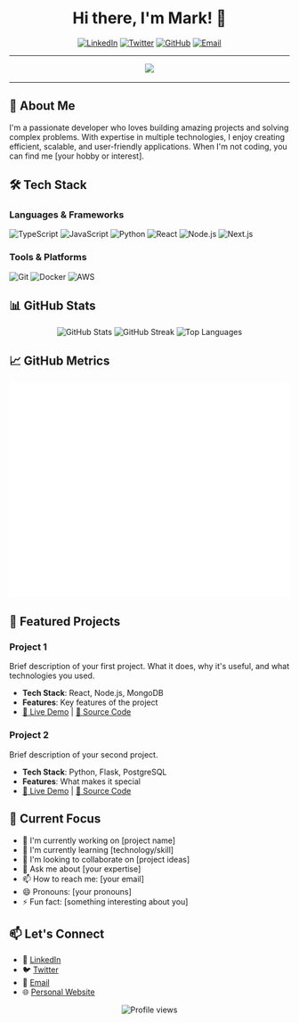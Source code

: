 <div align="center">
  <h1>Hi there, I'm Mark! 👋</h1>
  
  [![LinkedIn](https://img.shields.io/badge/LinkedIn-0077B5?style=for-the-badge&logo=linkedin&logoColor=white)](https://linkedin.com/in/yourprofile)
  [![Twitter](https://img.shields.io/badge/Twitter-1DA1F2?style=for-the-badge&logo=twitter&logoColor=white)](https://twitter.com/yourhandle)
  [![GitHub](https://img.shields.io/badge/GitHub-100000?style=for-the-badge&logo=github&logoColor=white)](https://github.com/markobonna)
  [![Email](https://img.shields.io/badge/Email-D14836?style=for-the-badge&logo=gmail&logoColor=white)](mailto:your.email@example.com)
  
  ---
  
  <img src="https://raw.githubusercontent.com/rahul-jha98/rahul-jha98/main/techstack.gif" width="400" />
  
  ---
</div>

## 🚀 About Me

I'm a passionate developer who loves building amazing projects and solving complex problems. With expertise in multiple technologies, I enjoy creating efficient, scalable, and user-friendly applications. When I'm not coding, you can find me [your hobby or interest].

## 🛠️ Tech Stack

### Languages & Frameworks

![TypeScript](https://img.shields.io/badge/-TypeScript-3178C6?style=flat-square&logo=typescript&logoColor=white)
![JavaScript](https://img.shields.io/badge/-JavaScript-F7DF1E?style=flat-square&logo=javascript&logoColor=black)
![Python](https://img.shields.io/badge/-Python-3776AB?style=flat-square&logo=python&logoColor=white)
![React](https://img.shields.io/badge/-React-61DAFB?style=flat-square&logo=react&logoColor=black)
![Node.js](https://img.shields.io/badge/-Node.js-339933?style=flat-square&logo=node.js&logoColor=white)
![Next.js](https://img.shields.io/badge/-Next.js-000000?style=flat-square&logo=next.js&logoColor=white)

### Tools & Platforms

![Git](https://img.shields.io/badge/-Git-F05032?style=flat-square&logo=git&logoColor=white)
![Docker](https://img.shields.io/badge/-Docker-2496ED?style=flat-square&logo=docker&logoColor=white)
![AWS](https://img.shields.io/badge/AWS-FF9900?style=flat-square&logo=amazonaws&logoColor=white)

## 📊 GitHub Stats

<div align="center">
  <img src="https://github-readme-stats.vercel.app/api?username=markobonna&show_icons=true&theme=radical&hide_border=true" alt="GitHub Stats" />
  
  <img src="https://github-readme-streak-stats.herokuapp.com/?user=markobonna&theme=radical&hide_border=true" alt="GitHub Streak" />
  
  <img src="https://github-readme-stats.vercel.app/api/top-langs/?username=markobonna&layout=compact&theme=radical&hide_border=true" alt="Top Languages" />
</div>

## 📈 GitHub Metrics

<!-- GitHub Metrics will be automatically generated by GitHub Actions -->
<div align="center">
  <img src="github-metrics.svg" alt="GitHub Metrics" />
</div>

## 🚀 Featured Projects

### Project 1
Brief description of your first project. What it does, why it's useful, and what technologies you used.
- **Tech Stack**: React, Node.js, MongoDB
- **Features**: Key features of the project
- [🔗 Live Demo](https://example.com) | [📁 Source Code](https://github.com/yourusername/project1)

### Project 2
Brief description of your second project.
- **Tech Stack**: Python, Flask, PostgreSQL
- **Features**: What makes it special
- [🔗 Live Demo](https://example.com) | [📁 Source Code](https://github.com/yourusername/project2)

## 🌱 Current Focus

- 🔭 I'm currently working on [project name]
- 🌱 I'm currently learning [technology/skill]
- 👯 I'm looking to collaborate on [project ideas]
- 💬 Ask me about [your expertise]
- 📫 How to reach me: [your email]
- 😄 Pronouns: [your pronouns]
- ⚡ Fun fact: [something interesting about you]

## 📫 Let's Connect

- 💼 [LinkedIn](https://linkedin.com/in/yourprofile)
- 🐦 [Twitter](https://twitter.com/yourhandle)
- 📧 [Email](mailto:your.email@example.com)
- 🌐 [Personal Website](https://yourwebsite.com)

<div align="center">
  <img src="https://komarev.com/ghpvc/?username=markobonna&color=blue&style=flat-square&label=Profile+Views" alt="Profile views" />
</div>
